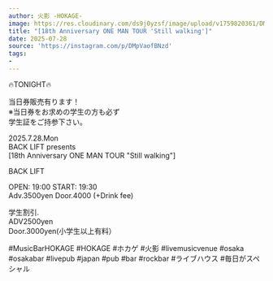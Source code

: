```yaml
---
author: 火影 -HOKAGE-
image: https://res.cloudinary.com/ds9j0yzsf/image/upload/v1759820361/DMpVaofBNzd.jpg
title: "[18th Anniversary ONE MAN TOUR 'Still walking']"
date: 2025-07-28
source: 'https://instagram.com/p/DMpVaofBNzd'
tags:
- 
---
```

🔥TONIGHT🔥

当日券販売有ります！<br>
※当日券をお求めの学生の方も必ず<br>
学生証をご持参下さい。

2025.7.28.Mon<br>
BACK LIFT presents                 <br>
[18th Anniversary ONE MAN TOUR "Still walking"]

BACK LIFT

OPEN: 19:00 START: 19:30<br>
Adv.3500yen Door.4000 (+Drink fee)

学生割引.<br>
ADV2500yen <br>
Door.3000yen(小学生以上有料）

#MusicBarHOKAGE #HOKAGE #ホカゲ #火影 #livemusicvenue #osaka #osakabar #livepub #japan #pub #bar #rockbar #ライブハウス #毎日がスペシャル